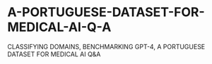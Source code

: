 # A-PORTUGUESE-DATASET-FOR-MEDICAL-AI-Q-A
CLASSIFYING DOMAINS, BENCHMARKING GPT-4, A PORTUGUESE DATASET FOR MEDICAL AI Q&amp;A
